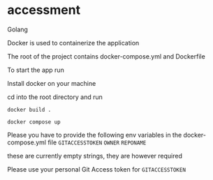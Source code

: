 # accessment
Golang

Docker is used to containerize the application

The root of the project contains docker-compose.yml and Dockerfile

To start the app run 

Install docker on your machine

cd into the root directory and run 

`docker build .`

`docker compose up`

Please you have to provide the following env variables in the docker-compose.yml file
`GITACCESSTOKEN`
`OWNER`
`REPONAME`

these are currently empty strings, they are however required

Please use your personal Git Access token for `GITACCESSTOKEN`




